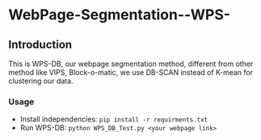 # WebPage-Segmentation--WPS-

## Introduction
This is WPS-DB, our webpage segmentation method, different from other method like VIPS, Block-o-matic, we use DB-SCAN instead of K-mean for clustering our data.

### Usage
- Install independencies: `pip install -r requirments.txt`
- Run WPS-DB: `python WPS_DB_Test.py <your webpage link>`
